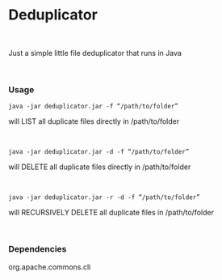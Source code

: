 Deduplicator
============

 

Just a simple little file deduplicator that runs in Java

 

### Usage

~~~~~~~~~~~~~~~~~~~~~~~~~~~~~~~~~~~~~~~~~~~~~~~~~~~~~~~~~~~~~~~~~~~~~~~~~~~~~~~~
java -jar deduplicator.jar -f “/path/to/folder”
~~~~~~~~~~~~~~~~~~~~~~~~~~~~~~~~~~~~~~~~~~~~~~~~~~~~~~~~~~~~~~~~~~~~~~~~~~~~~~~~

will LIST all duplicate files directly in /path/to/folder

 

~~~~~~~~~~~~~~~~~~~~~~~~~~~~~~~~~~~~~~~~~~~~~~~~~~~~~~~~~~~~~~~~~~~~~~~~~~~~~~~~
java -jar deduplicator.jar -d -f “/path/to/folder”
~~~~~~~~~~~~~~~~~~~~~~~~~~~~~~~~~~~~~~~~~~~~~~~~~~~~~~~~~~~~~~~~~~~~~~~~~~~~~~~~

will DELETE all duplicate files directly in /path/to/folder

 

~~~~~~~~~~~~~~~~~~~~~~~~~~~~~~~~~~~~~~~~~~~~~~~~~~~~~~~~~~~~~~~~~~~~~~~~~~~~~~~~
java -jar deduplicator.jar -r -d -f “/path/to/folder”
~~~~~~~~~~~~~~~~~~~~~~~~~~~~~~~~~~~~~~~~~~~~~~~~~~~~~~~~~~~~~~~~~~~~~~~~~~~~~~~~

will RECURSIVELY DELETE all duplicate files in /path/to/folder

 

### Dependencies

org.apache.commons.cli
